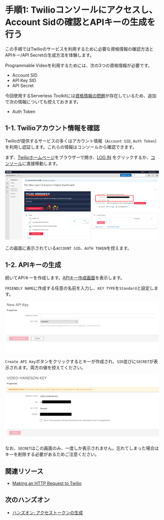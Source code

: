 # 手順1: Twilioコンソールにアクセスし、Account Sidの確認とAPIキーの生成を行う

この手順ではTwilioのサービスを利用するために必要な資格情報の確認方法とAPIキー/API Secretの生成方法を体験します。

Programmable Videoを利用するためには、次の3つの資格情報が必要です。

- Account SID
- API Key SID
- API Secret

今回使用するServerless Toolkitには[資格情報の問題](https://github.com/twilio-labs/serverless-toolkit/issues/163)が存在しているため、追加で次の情報についても控えておきます。

- Auth Token

## 1-1. Twilioアカウント情報を確認

Twilioが提供するサービスの多くはアカウント情報（`Account SID`, `Auth Token`）を利用し認証します。これらの情報はコンソールから確認できます。

まず、[Twilioホームページ](https://www.twilio.com/)をブラウザーで開き、[LOG IN](https://www.twilio.com/login) をクリックするか、[コンソール](https://www.twilio.com/console)に直接移動します。

![Twilioコンソール](../assets/01-twilio-console.png "Twilioコンソール")

この画面に表示されている`ACCOUNT SID`、`AUTH TOKEN`を控えます。

## 1-2. APIキーの生成

続いてAPIキーを作成します。[APIキー作成画面](https://www.twilio.com/console/project/api-keys/create)を表示します。

`FRIENDLY NAME`に作成する任意の名前を入力し、`KEY TYPE`を`Standard`と設定します。

![APIキーを作成](../assets/01-create-api-key.png)

`Create API Key`ボタンをクリックするとキーが作成され、`SID`並びに`SECRET`が表示されます。両方の値を控えてください。

![APIキー](../assets/01-api-key.png)

なお、`SECRET`はこの画面のみ、一度しか表示されません。忘れてしまった場合はキーを削除する必要があるためご注意ください。

## 関連リソース

- [Making an HTTP Request to Twilio](https://jp.twilio.com/docs/usage/requests-to-twilio)

## 次のハンズオン

- [ハンズオン: アクセストークンの生成](/docs/02-Generate-Access-Token/00-Overview.md)